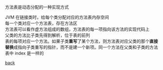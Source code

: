 方法表是动态分配的一种实现方式  

JVM 在链接类时，给每个类分配对应的方法表内存空间  
每一个类对应一个方法表，存在方法区  
方法表可以看作虚方法组成的数组，方法表的每一项指向该方法的实现代码上  
父类的方法比子类先得到解析，位于表的前列  
表的每项对应一个方法。如果子类**重写**了某个方法，则方法表对应父类的那个**直接替换**成指向子类重写的指针，而不是建一个新项。同一个方法在父类和子类的方法表中 index 是一样的  

[back](../9.md)  